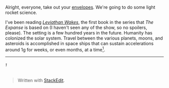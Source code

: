 Alright, everyone, take out your [envelopes](https://en.wikipedia.org/wiki/Back-of-the-envelope_calculation). We're going to do some light rocket science.

I've been reading [*Leviathan Wakes*](https://www.amazon.com/Leviathan-Wakes-James-S-Corey/dp/0316129089), the first book in the series that *The Expanse* is based on (I haven't seen any of the show, so no spoilers, please). The setting is a few hundred years in the future. Humanity has colonized the solar system. Travel between the various planets, moons, and asteroids is accomplished in space ships that can sustain accelerations around 1[g](https://en.wikipedia.org/wiki/G-force) for weeks, or even months, at a time[<sup>1</sup>](#<sup>1</sup>).

---
###### <sup>1</sup>

> Written with [StackEdit](https://stackedit.io/).
<!--stackedit_data:
eyJoaXN0b3J5IjpbMTcyMDI0OTQ0LC05NTI0MTAwMDcsMjA3ND
Y3NzYwLDE3Mzg2OTA5NiwtNTgwMDYzOTg5XX0=
-->